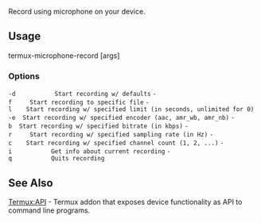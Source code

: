 Record using microphone on your device.

## Usage

termux-microphone-record \[args\]

### Options

`-d           Start recording w/ defaults`
`-f `<file>`    Start recording to specific file`
`-l `<limit>`   Start recording w/ specified limit (in seconds, unlimited for 0)`
`-e `<encoder>` Start recording w/ specified encoder (aac, amr_wb, amr_nb)`
`-b `<bitrate>` Start recording w/ specified bitrate (in kbps)`
`-r `<rate>`    Start recording w/ specified sampling rate (in Hz)`
`-c `<count>`   Start recording w/ specified channel count (1, 2, ...)`
`-i           Get info about current recording`
`-q           Quits recording`

## See Also

[Termux:API](Termux:API) - Termux addon that exposes device
functionality as API to command line programs.